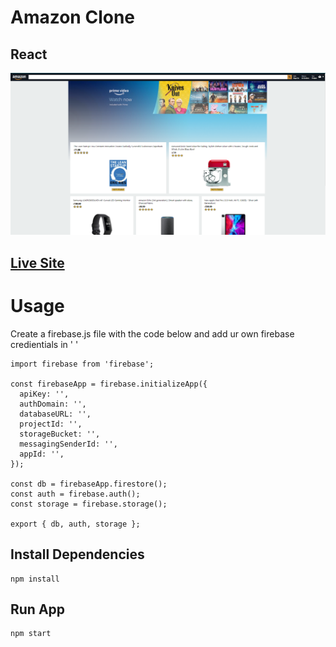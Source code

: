 # Amazon Clone

## React

![Amazon](amazon.png)

## [Live Site](https://fir-fc2a0.firebaseapp.com/)


# Usage
Create a firebase.js file with the code below and add ur own firebase credientials in ' '
```
import firebase from 'firebase';

const firebaseApp = firebase.initializeApp({
  apiKey: '',
  authDomain: '',
  databaseURL: '',
  projectId: '',
  storageBucket: '',
  messagingSenderId: '',
  appId: '',
});

const db = firebaseApp.firestore();
const auth = firebase.auth();
const storage = firebase.storage();

export { db, auth, storage };

```

## Install Dependencies
```
npm install
```

## Run App
```
npm start
```